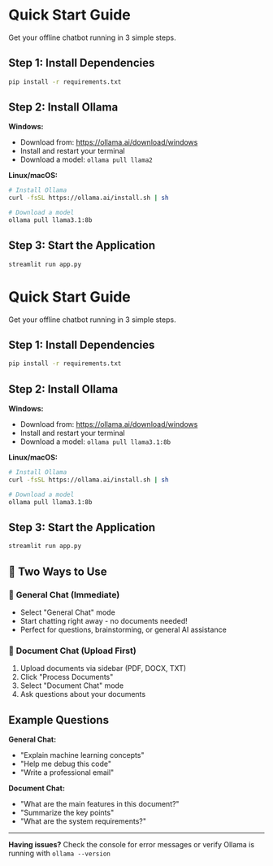 # Quick Start Guide

Get your offline chatbot running in 3 simple steps.

## Step 1: Install Dependencies

```bash
pip install -r requirements.txt
```

## Step 2: Install Ollama

**Windows:**
- Download from: https://ollama.ai/download/windows
- Install and restart your terminal
- Download a model: `ollama pull llama2`

**Linux/macOS:**
```bash
# Install Ollama
curl -fsSL https://ollama.ai/install.sh | sh

# Download a model
ollama pull llama3.1:8b
```

## Step 3: Start the Application

```bash
streamlit run app.py
```

# Quick Start Guide

Get your offline chatbot running in 3 simple steps.

## Step 1: Install Dependencies

```bash
pip install -r requirements.txt
```

## Step 2: Install Ollama

**Windows:**
- Download from: https://ollama.ai/download/windows  
- Install and restart your terminal
- Download a model: `ollama pull llama3.1:8b`

**Linux/macOS:**
```bash
# Install Ollama
curl -fsSL https://ollama.ai/install.sh | sh

# Download a model
ollama pull llama3.1:8b
```

## Step 3: Start the Application

```bash
streamlit run app.py
```

## 🎯 Two Ways to Use

### 💬 **General Chat (Immediate)**
- Select "General Chat" mode
- Start chatting right away - no documents needed!
- Perfect for questions, brainstorming, or general AI assistance

### 📄 **Document Chat (Upload First)**
1. Upload documents via sidebar (PDF, DOCX, TXT)
2. Click "Process Documents" 
3. Select "Document Chat" mode
4. Ask questions about your documents

## Example Questions

**General Chat:**
- "Explain machine learning concepts"
- "Help me debug this code"
- "Write a professional email"

**Document Chat:**
- "What are the main features in this document?"
- "Summarize the key points"
- "What are the system requirements?"

---

**Having issues?** Check the console for error messages or verify Ollama is running with `ollama --version`
